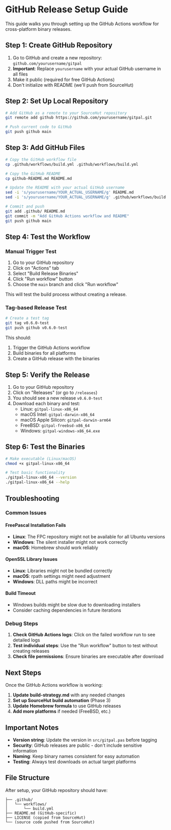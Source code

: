 # GitHub Release Setup Guide

This guide walks you through setting up the GitHub Actions workflow for cross-platform binary releases.

## Step 1: Create GitHub Repository

1. Go to GitHub and create a new repository: `github.com/yourusername/gitpal`
2. **Important**: Replace `yourusername` with your actual GitHub username in all files
3. Make it public (required for free GitHub Actions)
4. Don't initialize with README (we'll push from SourceHut)

## Step 2: Set Up Local Repository

```bash
# Add GitHub as a remote to your SourceHut repository
git remote add github https://github.com/yourusername/gitpal.git

# Push current code to GitHub
git push github main
```

## Step 3: Add GitHub Files

```bash
# Copy the GitHub workflow file
cp .github/workflows/build.yml .github/workflows/build.yml

# Copy the GitHub README
cp github-README.md README.md

# Update the README with your actual GitHub username
sed -i 's/yourusername/YOUR_ACTUAL_USERNAME/g' README.md
sed -i 's/yourusername/YOUR_ACTUAL_USERNAME/g' .github/workflows/build.yml

# Commit and push
git add .github/ README.md
git commit -m "Add GitHub Actions workflow and README"
git push github main
```

## Step 4: Test the Workflow

### Manual Trigger Test
1. Go to your GitHub repository
2. Click on "Actions" tab
3. Select "Build Release Binaries"
4. Click "Run workflow" button
5. Choose the `main` branch and click "Run workflow"

This will test the build process without creating a release.

### Tag-based Release Test
```bash
# Create a test tag
git tag v0.6.0-test
git push github v0.6.0-test
```

This should:
1. Trigger the GitHub Actions workflow
2. Build binaries for all platforms
3. Create a GitHub release with the binaries

## Step 5: Verify the Release

1. Go to your GitHub repository
2. Click on "Releases" (or go to `/releases`)
3. You should see a new release `v0.6.0-test`
4. Download each binary and test:
   - Linux: `gitpal-linux-x86_64`
   - macOS Intel: `gitpal-darwin-x86_64`
   - macOS Apple Silicon: `gitpal-darwin-arm64`
   - FreeBSD: `gitpal-freebsd-x86_64`
   - Windows: `gitpal-windows-x86_64.exe`

## Step 6: Test the Binaries

```bash
# Make executable (Linux/macOS)
chmod +x gitpal-linux-x86_64

# Test basic functionality
./gitpal-linux-x86_64 --version
./gitpal-linux-x86_64 --help
```

## Troubleshooting

### Common Issues

#### FreePascal Installation Fails
- **Linux**: The FPC repository might not be available for all Ubuntu versions
- **Windows**: The silent installer might not work correctly
- **macOS**: Homebrew should work reliably

#### OpenSSL Library Issues
- **Linux**: Libraries might not be bundled correctly
- **macOS**: rpath settings might need adjustment
- **Windows**: DLL paths might be incorrect

#### Build Timeout
- Windows builds might be slow due to downloading installers
- Consider caching dependencies in future iterations

### Debug Steps

1. **Check GitHub Actions logs**: Click on the failed workflow run to see detailed logs
2. **Test individual steps**: Use the "Run workflow" button to test without creating releases
3. **Check file permissions**: Ensure binaries are executable after download

## Next Steps

Once the GitHub Actions workflow is working:

1. **Update build-strategy.md** with any needed changes
2. **Set up SourceHut build automation** (Phase 3)
3. **Update Homebrew formula** to use GitHub releases
4. **Add more platforms** if needed (FreeBSD, etc.)

## Important Notes

- **Version string**: Update the version in `src/gitpal.pas` before tagging
- **Security**: GitHub releases are public - don't include sensitive information
- **Naming**: Keep binary names consistent for easy automation
- **Testing**: Always test downloads on actual target platforms

## File Structure

After setup, your GitHub repository should have:
```
├── .github/
│   └── workflows/
│       └── build.yml
├── README.md (GitHub-specific)
├── LICENSE (copied from SourceHut)
└── (source code pushed from SourceHut)
```